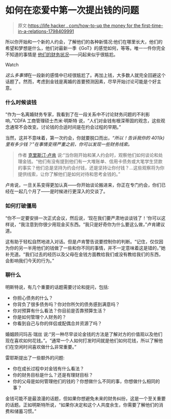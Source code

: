 # 如何在恋爱中第一次提出钱的问题

> 原文:[https://life hacker . com/how-to-up the money for the first-time-in-a-relations-1798409991](https://lifehacker.com/how-to-bring-up-money-for-the-first-time-in-a-relations-1798409991)

所以你开始和一个新的人约会，了解他们的各种新情况:他们在哪里长大，他们的希望和梦想是什么，他们对最新一季《GoT》的感觉如何，等等。唯一一件你完全不知道的事情是 [他们的财务状况](https://lifehacker.com/the-money-conversations-to-have-when-your-relationship-1688122484)——问起来似乎很尴尬。

Watch

*这么多事情*在一段新的感情中已经很尴尬了。再加上钱，大多数人就完全回避这个话题了。然而，考虑到金钱是离婚的首要预测因素，尽早开始讨论可能是个好主意。

### **什么时候谈钱**

“作为一名离婚财务专家，我看到了在一段关系中不讨论财务问题的不利影响，”CDFA 工商管理硕士杰米·明斯特 说，“人们对金钱有根深蒂固的观念，这些观念通常不会改变。讨论钱的合适时间是在约会过程的早期。”

当然，这并不意味着，第一次约会，你就要脱口而出，*“所以！告诉我你的 401(k)里有多少钱？”在事情变得严重之前，你可以发现一些财务线索。*

> 作者 [克里斯汀·卢肯](http://www.christineluken.com) 说:“当你刚开始和某人约会时，观察他们如何谈论和处理金钱。“他们有没有提到他们有一大堆账单、信用卡债务或大笔学生贷款的事实？他们总是坚持为约会付钱，还是坚持让你付钱？...这些观察将为你提供线索，让你了解他们是如何对待和思考金钱的。”

卢肯说，一旦关系变得更加认真——你开始谈论搬进来，你正在专门约会，你们已经在一起几个月了——是时候进行更深入的交谈了。

### 如何打破僵局

“你不一定要安排一次正式会议，然后说，‘现在我们要严肃地谈谈钱了！’你可以这样说，“我注意到你很少用现金买东西。“我只是好奇你为什么要这么做，”卢肯建议道。

这有助于轻松自然地进入对话。但是卢肯警告说要控制你的判断。“记住，仅仅因为你的另一半用他们的钱做了一些和你不同的事情，并不一定意味着这是错的，”她补充道。“我们过去的经历以及父母在金钱方面教给我们或没有教给我们的东西，会影响我们今天的行为。”

### 聊什么

明斯特说，有几个重要的话题需要讨论和提问，包括:

*   你担心债务的什么？
*   你背负了很多债务吗？你对你所欠的债务感到满意吗？
*   你对预算有什么看法？你目前是否靠预算生活？
*   你是如何管理个人财务的？
*   你看到自己与你的伴侣或配偶合并资源了吗？

婚姻顾问玛吉·瑞丝 说:“另一种尽早谈论金钱的方法是了解对方的价值观以及他们现在喜欢如何花钱。”。“通常一个人如何打发时间就是他们如何花钱，所以了解他们在空闲时间喜欢做什么非常重要。”

雷耶斯提出了一些额外的问题:

*   你在成长过程中对金钱有什么看法？
*   你的财务目标是什么？还是有理财目标？
*   你的父母是如何管理他们的钱的？你想做什么不同的事，你想做什么相同的事？

金钱可能不是最浪漫的话题，但如果你想避免未来的财务纠纷，这是一个至关重要的话题。正如明斯特所说，“如果你决定和这个人共度余生，你需要了解他们的消费和储蓄习惯。”